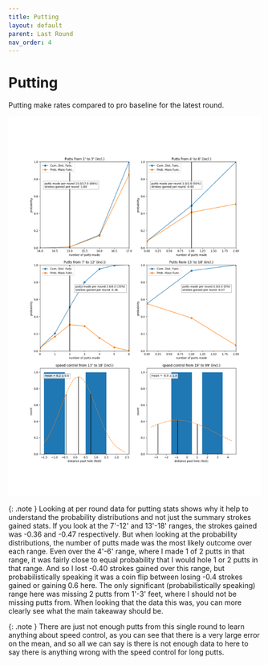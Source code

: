```yaml
---
title: Putting
layout: default
parent: Last Round
nav_order: 4
---
```

# Putting
Putting make rates compared to pro baseline for the latest round.

![putting](../../assets/latest/putting.png)

{: .note }
Looking at per round data for putting stats shows why it help to understand the probability distributions and not just the summary strokes gained stats. If you look at the 7'-12' and 13'-18' ranges, the strokes gained was -0.36 and -0.47 respectively. But when looking at the probability distributions, the number of putts made was the most likely outcome over each range. Even over the 4'-6' range, where I made 1 of 2 putts in that range, it was fairly close to equal probability that I would hole 1 or 2 putts in that range. And so I lost -0.40 strokes gained over this range, but probabilistically speaking it was a coin flip between losing -0.4 strokes gained or gaining 0.6 here. The only significant (probabilistically speaking) range here was missing 2 putts from 1'-3' feet, where I should not be missing putts from. When looking that the data this was, you can more clearly see what the main takeaway should be.

{: .note }
There are just not enough putts from this single round to learn anything about speed control, as you can see that there is a very large error on the mean, and so all we can say is there is not enough data to here to say there is anything wrong with the speed control for long putts.

